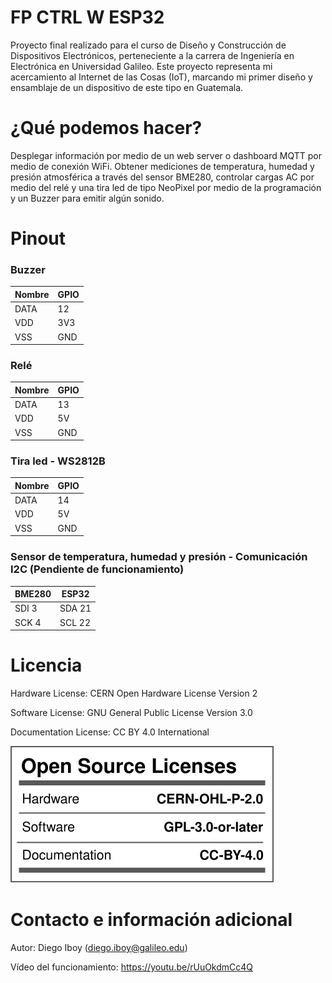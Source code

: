 # FP CTRL W ESP32
Proyecto final realizado para el curso de Diseño y Construcción de Dispositivos Electrónicos, perteneciente a la carrera de Ingeniería en Electrónica en Universidad Galileo.  Este proyecto representa mi acercamiento al Internet de las Cosas (IoT), marcando mi primer diseño y ensamblaje de un dispositivo de este tipo en Guatemala.


# ¿Qué podemos hacer?

Desplegar información por medio de un web server o dashboard MQTT por medio de conexión WiFi. Obtener mediciones de temperatura, humedad y presión atmosférica a través del sensor BME280,  controlar cargas AC por medio del relé y una tira led de tipo NeoPixel por medio de la programación y un Buzzer para emitir algún sonido.

# Pinout


### Buzzer
Nombre | GPIO 
--- | --- 
DATA | 12
VDD | 3V3
VSS | GND

### Relé
Nombre | GPIO 
--- | --- 
DATA | 13
VDD | 5V
VSS | GND

### Tira led - WS2812B
Nombre | GPIO 
--- | --- 
DATA | 14
VDD | 5V
VSS | GND

### Sensor de temperatura, humedad y presión - Comunicación I2C (Pendiente de funcionamiento)
BME280 | ESP32
--- | ---
SDI 3 | SDA 21
SCK 4 |  SCL 22 

# Licencia

Hardware License: CERN Open Hardware License Version 2

Software License: GNU General Public License Version 3.0

Documentation License: CC BY 4.0 International

![](/img/oshw_facts.svg)

# Contacto e información adicional

Autor: Diego Iboy (diego.iboy@galileo.edu)

Vídeo del funcionamiento: https://youtu.be/rUuOkdmCc4Q
